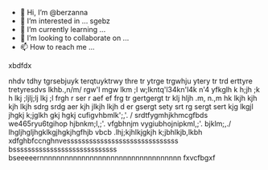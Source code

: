 - 👋 Hi, I’m @berzanna
- 👀 I’m interested in ... sgebz
- 🌱 I’m currently learning ...
- 💞️ I’m looking to collaborate on ...
- 📫 How to reach me ...

<!---
berzanna/berzanna is a ✨ special ✨ repository because its `README.md` (this file) appears on your GitHub profile.
You can click the Preview link to take a look at your changes.
--->xbdfdx
nhdv
tdhy tgrsebjuyk terqtuyktrwy thre tr ytrge
 trgwhju ytery tr trd
  erttyre tretyresdvs
lkhb.,n/m/ rgw'l mgw lkm ;l w;lkntq'l34kn'l4k n'4
yfkglh k h;jh ;k h lkj ;ljlj;lj lkj ;l
frgh r ser r aef ef
frg tr gertgergt tr
klj hljh .m, n.,m
hk lkjh kjh kjh lkjh
sdrg srdg aer
kjh jlkjh lkjh d
er gsergt sety srt
rg sergt sert
kjg lkgjl jhgkj
k;jglkh gkj hgkj
cufigvhbmlk';,'.
/
srdtfygmhjkhmcgfbds
we465ryu6tgihop
hjbnkm;l,;'.
vfgbhnjm
vygiubhojnipkml,;'.
bjklm;,./
lhgljhgljhgklkgjhgkjhgfhjb vbcb
.lhj;kjhlkjgkjh
k;jbhlkjb,lkbh
xdfghbfccnghnvessssssssssssssssssssssssssssss
bssssssssssssssssssssssssssss
bseeeeernnnnnnnnnnnnnnnnnnnnnnnnnnnnnnnnnn
fxvcfbgxf
